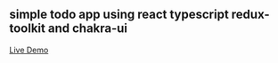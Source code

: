 <h2>simple todo app using react typescript redux-toolkit and chakra-ui</h2>


<a href="https://ehsan-yari-react-todo-app.netlify.app/" target="_blank">Live Demo</a>
